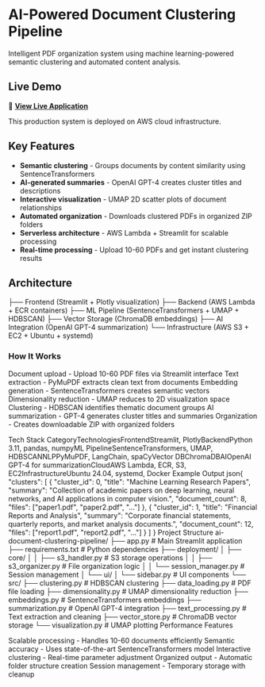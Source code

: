 # AI-Powered Document Clustering Pipeline

Intelligent PDF organization system using machine learning-powered semantic clustering and automated content analysis.

## Live Demo
🚀 **[View Live Application](http://3.94.54.203:8082)**

This production system is deployed on AWS cloud infrastructure. 

## Key Features

- **Semantic clustering** - Groups documents by content similarity using SentenceTransformers
- **AI-generated summaries** - OpenAI GPT-4 creates cluster titles and descriptions  
- **Interactive visualization** - UMAP 2D scatter plots of document relationships
- **Automated organization** - Downloads clustered PDFs in organized ZIP folders
- **Serverless architecture** - AWS Lambda + Streamlit for scalable processing
- **Real-time processing** - Upload 10-60 PDFs and get instant clustering results

## Architecture
├── Frontend (Streamlit + Plotly visualization)
├── Backend (AWS Lambda + ECR containers)
├── ML Pipeline (SentenceTransformers + UMAP + HDBSCAN)
├── Vector Storage (ChromaDB embeddings)
├── AI Integration (OpenAI GPT-4 summarization)
└── Infrastructure (AWS S3 + EC2 + Ubuntu + systemd)

### How It Works

Document upload - Upload 10-60 PDF files via Streamlit interface
Text extraction - PyMuPDF extracts clean text from documents
Embedding generation - SentenceTransformers creates semantic vectors
Dimensionality reduction - UMAP reduces to 2D visualization space
Clustering - HDBSCAN identifies thematic document groups
AI summarization - GPT-4 generates cluster titles and summaries
Organization - Creates downloadable ZIP with organized folders

Tech Stack
CategoryTechnologiesFrontendStreamlit, PlotlyBackendPython 3.11, pandas, numpyML PipelineSentenceTransformers, UMAP, HDBSCANNLPPyMuPDF, LangChain, spaCyVector DBChromaDBAIOpenAI GPT-4 for summarizationCloudAWS Lambda, ECR, S3, EC2InfrastructureUbuntu 24.04, systemd, Docker
Example Output
json{
  "clusters": [
    {
      "cluster_id": 0,
      "title": "Machine Learning Research Papers",
      "summary": "Collection of academic papers on deep learning, neural networks, and AI applications in computer vision.",
      "document_count": 8,
      "files": ["paper1.pdf", "paper2.pdf", "..."]
    },
    {
      "cluster_id": 1, 
      "title": "Financial Reports and Analysis",
      "summary": "Corporate financial statements, quarterly reports, and market analysis documents.",
      "document_count": 12,
      "files": ["report1.pdf", "report2.pdf", "..."]
    }
  ]
}
Project Structure
ai-document-clustering-pipeline/
├── app.py                    # Main Streamlit application
├── requirements.txt          # Python dependencies
├── deployment/
│   ├── core/
│   │   ├── s3_handler.py           # S3 storage operations
│   │   ├── s3_organizer.py         # File organization logic
│   │   └── session_manager.py      # Session management
│   └── ui/
│       └── sidebar.py              # UI components
└── src/
    ├── clustering.py               # HDBSCAN clustering
    ├── data_loading.py             # PDF file loading
    ├── dimensionality.py           # UMAP dimensionality reduction
    ├── embeddings.py               # SentenceTransformers embeddings
    ├── summarization.py            # OpenAI GPT-4 integration
    ├── text_processing.py          # Text extraction and cleaning
    ├── vector_store.py             # ChromaDB vector storage
    └── visualization.py            # UMAP plotting
Performance Features

Scalable processing - Handles 10-60 documents efficiently
Semantic accuracy - Uses state-of-the-art SentenceTransformers model
Interactive clustering - Real-time parameter adjustment
Organized output - Automatic folder structure creation
Session management - Temporary storage with cleanup


